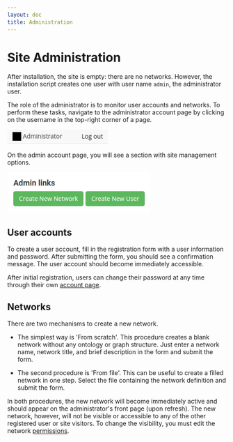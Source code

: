 ```yaml
---
layout: doc
title: Administration
---
```


# Site Administration

After installation, the site is empty: there are no networks. However, the installation script creates one user with user name `admin`, the administrator user. 

The role of the administrator is to monitor user accounts and networks. To perform these tasks, navigate to the administrator account page by clicking on the username in the top-right corner of a page.

![Admin user account](img/admin.jpg)

On the admin account page, you will see a section with site management options.

![Admin user account](img/admincreate.jpg)


## User accounts

To create a user account, fill in the registration form with a user information and password. After submitting the form, you should see a confirmation message. The user account should become immediately accessible. 

After initial registration, users can change their password at any time through their own [account page](accounts.html). 


## Networks

There are two mechanisms to create a new network. 

 - The simplest way is 'From scratch'. This procedure creates a blank network without any ontology or graph structure. Just enter a network name, network title, and brief description in the form and submit the form. 

 - The second procedure is 'From file'. This can be useful to create a filled network in one step. Select the file containing the network definition and submit the form. 

In both procedures, the new network will become immediately active and should appear on the administrator's front page (upon refresh). The new network, however, will not be visible or accessible to any of the other registered user or site visitors. To change the visibility, you must edit the network [permissions](permissions.html).
